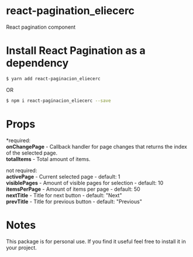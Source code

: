 # react-pagination_eliecerc
  React pagination component

# Install React Pagination as a dependency

``` bash
$ yarn add react-paginacion_eliecerc
```
OR
``` bash
$ npm i react-paginacion_eliecerc --save
```

# Props

*required:<br />
  <strong>onChangePage</strong> - Callback handler for page changes that returns the index of the selected page.<br />
  <strong>totalItems</strong> - Total amount of items.<br />

not required:<br />
  <strong>activePage</strong> - Current selected page - default: 1<br />
  <strong>visiblePages</strong> - Amount of visible pages for selection - default: 10<br />
  <strong>itemsPerPage</strong> - Amount of items per page - default: 50<br />
  <strong>nextTitle</strong> - Title for next button - default: "Next"<br />
  <strong>prevTitle</strong> - Title for previous button - default: "Previous"

# Notes
This package is for personal use. If you find it useful feel free to install it in your project.